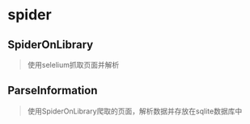 # spider

## SpiderOnLibrary
> 使用selelium抓取页面并解析

## ParseInformation
> 使用SpiderOnLibrary爬取的页面，解析数据并存放在sqlite数据库中
